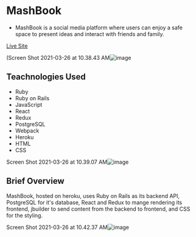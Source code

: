 # MashBook

* MashBook is a social media platform where users can enjoy a safe space to present ideas and interact with friends and family.

[Live Site](https://mashbook.herokuapp.com/)

(Screen Shot 2021-03-26 at 10.38.43 AM![image](https://user-images.githubusercontent.com/75503365/112648801-42751880-8e20-11eb-9859-9db00159d126.png)


## Teachnologies Used

* Ruby
* Ruby on Rails
* JavaScript
* React
* Redux
* PostgreSQL
* Webpack
* Heroku
* HTML
* CSS

Screen Shot 2021-03-26 at 10.39.07 AM![image](https://user-images.githubusercontent.com/75503365/112649156-8e27c200-8e20-11eb-845e-a15e00ce2617.png)

## Brief Overview

MashBook, hosted on heroku, uses Ruby on Rails as its backend API, PostgreSQL for it's database, React and Redux to mange rendering its frontend, jbuilder to send content from the backend to frontend, and CSS for the styling.

Screen Shot 2021-03-26 at 10.42.37 AM![image](https://user-images.githubusercontent.com/75503365/112651572-e790f080-8e22-11eb-85de-6394a7a2130c.png)

